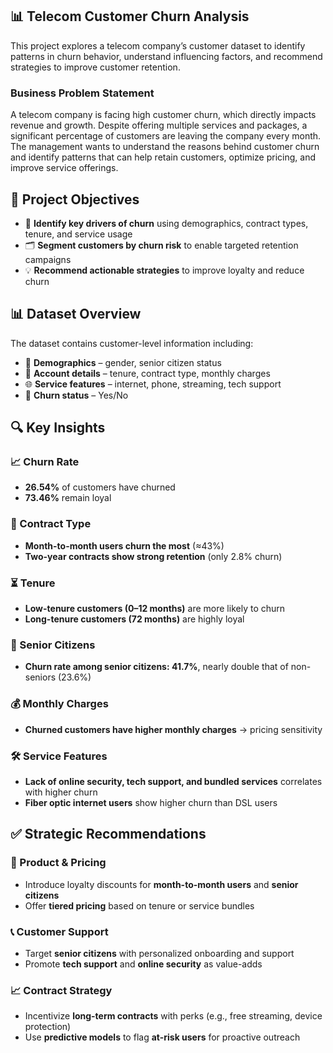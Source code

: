 ## 📊 Telecom Customer Churn Analysis

This project explores a telecom company’s customer dataset to identify patterns in churn behavior, understand influencing factors, and recommend strategies to improve customer retention.

### Business Problem Statement

A telecom company is facing high customer churn, which directly impacts revenue and growth. Despite offering multiple services and packages, a significant percentage of customers are leaving the company every month. The management wants to understand the reasons behind customer churn and identify patterns that can help retain customers, optimize pricing, and improve service offerings.

## 🎯 Project Objectives  
- 🔎 **Identify key drivers of churn** using demographics, contract types, tenure, and service usage  
- 🗂 **Segment customers by churn risk** to enable targeted retention campaigns  
- 💡 **Recommend actionable strategies** to improve loyalty and reduce churn  

## 📊 Dataset Overview  
The dataset contains customer-level information including:  

- 👥 **Demographics** – gender, senior citizen status  
- 📝 **Account details** – tenure, contract type, monthly charges  
- 🌐 **Service features** – internet, phone, streaming, tech support  
- 🚪 **Churn status** – Yes/No  

## 🔍 Key Insights  

### 📈 Churn Rate  
- **26.54%** of customers have churned  
- **73.46%** remain loyal  

### 📅 Contract Type  
- **Month-to-month users churn the most** (≈43%)  
- **Two-year contracts show strong retention** (only 2.8% churn)  

### ⏳ Tenure  
- **Low-tenure customers (0–12 months)** are more likely to churn  
- **Long-tenure customers (72 months)** are highly loyal  

### 👵 Senior Citizens  
- **Churn rate among senior citizens: 41.7%**, nearly double that of non-seniors (23.6%)  

### 💰 Monthly Charges  
- **Churned customers have higher monthly charges** → pricing sensitivity  

### 🛠 Service Features  
- **Lack of online security, tech support, and bundled services** correlates with higher churn  
- **Fiber optic internet users** show higher churn than DSL users  

## ✅ Strategic Recommendations  

### 🔧 Product & Pricing  
- Introduce loyalty discounts for **month-to-month users** and **senior citizens**  
- Offer **tiered pricing** based on tenure or service bundles  

### 📞 Customer Support  
- Target **senior citizens** with personalized onboarding and support  
- Promote **tech support** and **online security** as value-adds  

### 📈 Contract Strategy  
- Incentivize **long-term contracts** with perks (e.g., free streaming, device protection)  
- Use **predictive models** to flag **at-risk users** for proactive outreach  
